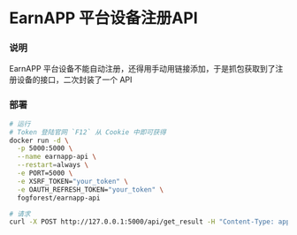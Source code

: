 # EarnAPP 平台设备注册API

### 说明

EarnAPP 平台设备不能自动注册，还得用手动用链接添加，于是抓包获取到了注册设备的接口，二次封装了一个 API

### 部署

```bash
# 运行
# Token 登陆官网 `F12` 从 Cookie 中即可获得
docker run -d \
  -p 5000:5000 \
  --name earnapp-api \
  --restart=always \
  -e PORT=5000 \
  -e XSRF_TOKEN="your_token" \
  -e OAUTH_REFRESH_TOKEN="your_token" \
  fogforest/earnapp-api
```

```bash
# 请求
curl -X POST http://127.0.0.1:5000/api/get_result -H "Content-Type: application/json" -d '{"uuid": "sdk-node-7a3b43f516a3490d8ba4c3d459bb34b1"}'
```
